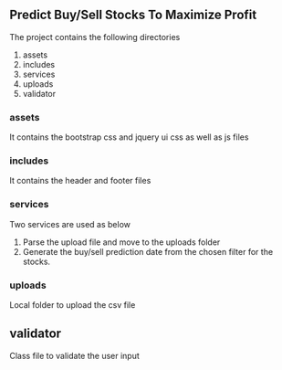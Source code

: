 Predict Buy/Sell Stocks To Maximize Profit
------------------------------------------

The project contains  the following directories
1. assets
2. includes
3. services
4. uploads
5. validator

### assets
It contains the bootstrap css and jquery ui css as well as js files

### includes
It contains the header and footer files

### services
Two services are used as  below
1. Parse  the upload file and move to the uploads folder
2. Generate the buy/sell prediction date from the chosen filter for the stocks.

###  uploads
Local folder to upload the csv file

## validator
Class file to validate the user input


